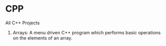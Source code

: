 # CPP
All C++ Projects

1. Arrays: A menu driven C++ program which performs basic operations on the elements of an array.
